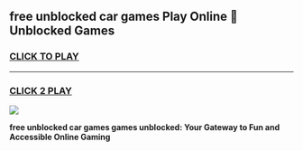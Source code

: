 
## free unblocked car games Play Online 👋 Unblocked Games
<h3>
<a href="https://premium.freeplayer.one?title=free_unblocked_car_games&ref=19F">CLICK TO PLAY</a></h3>
<hr>

<h3>
<a href="https://premium.freeplayer.one?title=free_unblocked_car_games&ref=19F">CLICK 2 PLAY</a>
  
</h3>

<a href="https://premium.freeplayer.one?title=free_unblocked_car_games&ref=19F"><img src="https://clearcache.store/games.png"></a>


**free unblocked car games games unblocked: Your Gateway to Fun and Accessible Online Gaming**
